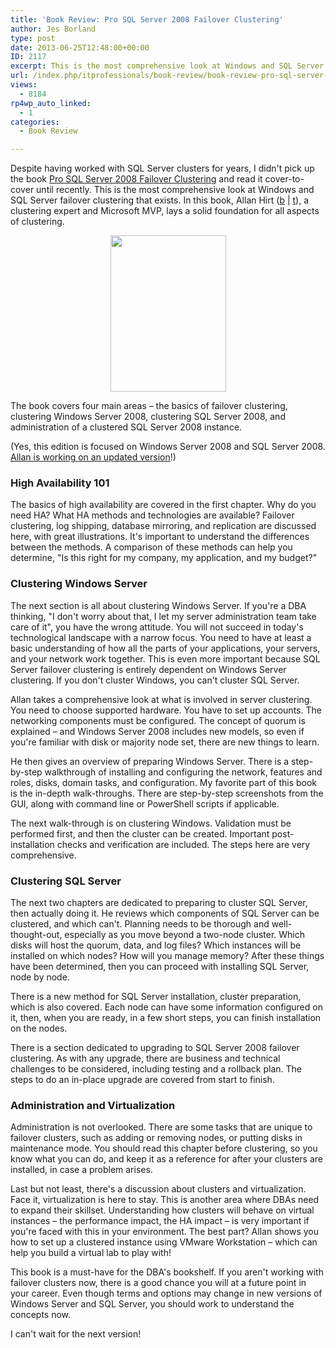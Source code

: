 ```yaml
---
title: 'Book Review: Pro SQL Server 2008 Failover Clustering'
author: Jes Borland
type: post
date: 2013-06-25T12:48:00+00:00
ID: 2117
excerpt: This is the most comprehensive look at Windows and SQL Server failover clustering that exists. In this book, Allan Hirt, a clustering expert and Microsoft MVP, lays a solid foundation for all aspects of clustering.
url: /index.php/itprofessionals/book-review/book-review-pro-sql-server-2/
views:
  - 8184
rp4wp_auto_linked:
  - 1
categories:
  - Book Review

---
```

Despite having worked with SQL Server clusters for years, I didn't pick up the book [Pro SQL Server 2008 Failover Clustering][1] and read it cover-to-cover until recently. This is the most comprehensive look at Windows and SQL Server failover clustering that exists. In this book, Allan Hirt ([b][2] | [t][3]), a clustering expert and Microsoft MVP, lays a solid foundation for all aspects of clustering.

<p style="text-align: center;">
  <img src="http://ecx.images-amazon.com/images/I/51ET4iyVwSL.jpg" alt="" width="185" height="250" />
</p>

The book covers four main areas – the basics of failover clustering, clustering Windows Server 2008, clustering SQL Server 2008, and administration of a clustered SQL Server 2008 instance.

(Yes, this edition is focused on Windows Server 2008 and SQL Server 2008. [Allan is working on an updated version][4]!)

### High Availability 101

The basics of high availability are covered in the first chapter. Why do you need HA? What HA methods and technologies are available? Failover clustering, log shipping, database mirroring, and replication are discussed here, with great illustrations. It's important to understand the differences between the methods. A comparison of these methods can help you determine, "Is this right for my company, my application, and my budget?"

### Clustering Windows Server

The next section is all about clustering Windows Server. If you're a DBA thinking, "I don't worry about that, I let my server administration team take care of it", you have the wrong attitude. You will not succeed in today's technological landscape with a narrow focus. You need to have at least a basic understanding of how all the parts of your applications, your servers, and your network work together. This is even more important because SQL Server failover clustering is entirely dependent on Windows Server clustering. If you don't cluster Windows, you can't cluster SQL Server.

Allan takes a comprehensive look at what is involved in server clustering. You need to choose supported hardware. You have to set up accounts. The networking components must be configured. The concept of quorum is explained – and Windows Server 2008 includes new models, so even if you're familiar with disk or majority node set, there are new things to learn.

He then gives an overview of preparing Windows Server. There is a step-by-step walkthrough of installing and configuring the network, features and roles, disks, domain tasks, and configuration. My favorite part of this book is the in-depth walk-throughs. There are step-by-step screenshots from the GUI, along with command line or PowerShell scripts if applicable.

The next walk-through is on clustering Windows. Validation must be performed first, and then the cluster can be created. Important post-installation checks and verification are included. The steps here are very comprehensive.

### Clustering SQL Server

The next two chapters are dedicated to preparing to cluster SQL Server, then actually doing it. He reviews which components of SQL Server can be clustered, and which can't. Planning needs to be thorough and well-thought-out, especially as you move beyond a two-node cluster. Which disks will host the quorum, data, and log files? Which instances will be installed on which nodes? How will you manage memory? After these things have been determined, then you can proceed with installing SQL Server, node by node.

There is a new method for SQL Server installation, cluster preparation, which is also covered. Each node can have some information configured on it, then, when you are ready, in a few short steps, you can finish installation on the nodes.

There is a section dedicated to upgrading to SQL Server 2008 failover clustering. As with any upgrade, there are business and technical challenges to be considered, including testing and a rollback plan. The steps to do an in-place upgrade are covered from start to finish.

### Administration and Virtualization

Administration is not overlooked. There are some tasks that are unique to failover clusters, such as adding or removing nodes, or putting disks in maintenance mode. You should read this chapter before clustering, so you know what you can do, and keep it as a reference for after your clusters are installed, in case a problem arises.

Last but not least, there's a discussion about clusters and virtualization. Face it, virtualization is here to stay. This is another area where DBAs need to expand their skillset. Understanding how clusters will behave on virtual instances – the performance impact, the HA impact – is very important if you're faced with this in your environment. The best part? Allan shows you how to set up a clustered instance using VMware Workstation – which can help you build a virtual lab to play with!

This book is a must-have for the DBA's bookshelf. If you aren't working with failover clusters now, there is a good chance you will at a future point in your career. Even though terms and options may change in new versions of Windows Server and SQL Server, you should work to understand the concepts now.

I can't wait for the next version!

 [1]: http://www.amazon.com/Server-Failover-Clustering-Experts-Voice/dp/1430219661
 [2]: http://www.sqlha.com/blog/
 [3]: https://twitter.com/SQLHA
 [4]: http://www.sqlha.com/2013/06/03/announcement-day-windows-server-2012-r2-sql-server-2014-and-my-mission-critical-book/